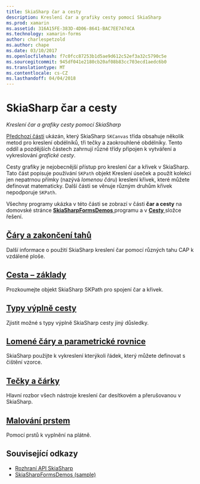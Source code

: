 ```yaml
---
title: SkiaSharp čar a cesty
description: Kreslení čar a grafiky cesty pomocí SkiaSharp
ms.prod: xamarin
ms.assetid: 316A15FE-383D-4D06-8641-BAC7EE7474CA
ms.technology: xamarin-forms
author: charlespetzold
ms.author: chape
ms.date: 03/10/2017
ms.openlocfilehash: f7c0fcc87253b1d5ae9d612c52ef3a32c5790c5e
ms.sourcegitcommit: 945df041e2180cb20af08b83cc703ecd1aedc6b0
ms.translationtype: MT
ms.contentlocale: cs-CZ
ms.lasthandoff: 04/04/2018
---
```

# <a name="skiasharp-lines-and-paths"></a>SkiaSharp čar a cesty

_Kreslení čar a grafiky cesty pomocí SkiaSharp_

[Předchozí části](~/xamarin-forms/user-interface/graphics/skiasharp/basics/index.md) ukázán, který SkiaSharp `SKCanvas` třída obsahuje několik metod pro kreslení obdélníků, tři tečky a zaokrouhlené obdélníky. Tento oddíl a pozdějších částech zahrnují různé třídy připojen k vytváření a vykreslování *grafické cesty*.

Cesty grafiky je nejobecnější přístup pro kreslení čar a křivek v SkiaSharp. Tato část popisuje používání `SKPath` objekt Kreslení úseček a použít kolekci jen nepatrnou přímky (nazývá *lomenou čáru*) kreslení křivek, které můžete definovat matematicky. Další části se věnuje různým druhům křivek nepodporuje `SKPath`.

Všechny programy ukázka v této části se zobrazí v části **čar a cesty** na domovské stránce [ **SkiaSharpFormsDemos** ](https://developer.xamarin.com/samples/xamarin-forms/SkiaSharpForms/Demos/) programu a v [ **Cesty** ](https://github.com/xamarin/xamarin-forms-samples/tree/master/SkiaSharpForms/SkiaSharpFormsDemos/SkiaSharpFormsDemos/SkiaSharpFormsDemos/Paths) složce řešení.

## <a name="lines-and-stroke-capslinesmd"></a>[Čáry a zakončení tahů](lines.md)

Další informace o použití SkiaSharp kreslení čar pomocí různých tahu CAP k vzdálené ploše.

## <a name="path-basicspathsmd"></a>[Cesta – základy](paths.md)

Prozkoumejte objekt SkiaSharp SKPath pro spojení čar a křivek.

## <a name="the-path-fill-typesfill-typesmd"></a>[Typy výplně cesty](fill-types.md)

Zjistit možné s typy výplně SkiaSharp cesty jiný důsledky.

## <a name="polylines-and-parametric-equationspolylinesmd"></a>[Lomené čáry a parametrické rovnice](polylines.md)

SkiaSharp použijte k vykreslení kterýkoli řádek, který můžete definovat s čištění vzorce.

## <a name="dots-and-dashesdotsmd"></a>[Tečky a čárky](dots.md)

Hlavní rozbor všech nástroje kreslení čar desítkovém a přerušovanou v SkiaSharp.

## <a name="finger-paintingfinger-paintmd"></a>[Malování prstem](finger-paint.md)

Pomocí prstů k vyplnění na plátně.


## <a name="related-links"></a>Související odkazy

- [Rozhraní API SkiaSharp](https://developer.xamarin.com/api/root/SkiaSharp/)
- [SkiaSharpFormsDemos (sample)](https://developer.xamarin.com/samples/xamarin-forms/SkiaSharpForms/Demos/)
